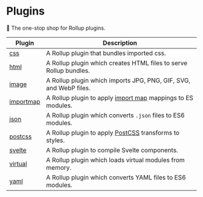 # Plugins

🍣 The one-stop shop for Rollup plugins.

| Plugin                   | Description                                                                                        |
| ------------------------ | -------------------------------------------------------------------------------------------------- |
| [css](./css)             | A Rollup plugin that bundles imported css.                                                         |
| [html](./html)           | A Rollup plugin which creates HTML files to serve Rollup bundles.                                  |
| [image](./image)         | A Rollup plugin which imports JPG, PNG, GIF, SVG, and WebP files.                                  |
| [importmap](./importmap) | A Rollup plugin to apply [import map](https://github.com/WICG/import-maps) mappings to ES modules. |
| [json](./json)           | A Rollup plugin which converts `.json` files to ES6 modules.                                       |
| [postcss](./postcss)     | A Rollup plugin to apply [PostCSS](https://github.com/postcss/postcss) transforms to styles.       |
| [svelte](./svelte)       | A Rollup plugin to compile Svelte components.                                                      |
| [virtual](./virtual)     | A Rollup plugin which loads virtual modules from memory.                                           |
| [yaml](./yaml)           | A Rollup plugin which converts YAML files to ES6 modules.                                          |

